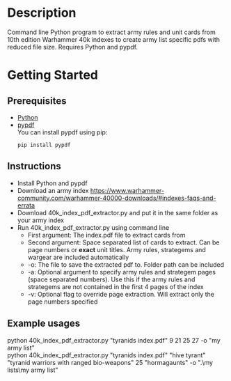 # Description
Command line Python program to extract army rules and unit cards from 10th edition Warhammer 40k indexes to create army list specific pdfs with reduced file size. Requires Python and pypdf.

# Getting Started
## Prerequisites
- [Python](https://wiki.python.org/moin/BeginnersGuide/Download)
- [pypdf](https://pypi.org/project/pypdf/)  
You can install pypdf using pip:
  ```
  pip install pypdf
  ```

## Instructions
- Install Python and pypdf
- Download an army index https://www.warhammer-community.com/warhammer-40000-downloads/#indexes-faqs-and-errata  
- Download 40k_index_pdf_extractor.py and put it in the same folder as your army index  
- Run 40k_index_pdf_extractor.py using command line
    - First argument: The index.pdf file to extract cards from  
    - Second argument: Space separated list of cards to extract. Can be page numbers or **exact** unit titles. Army rules, strategems and wargear are included automatically  
    - -o: The file to save the extracted pdf to. Folder path can be included  
    - -a: Optional argument to specify army rules and strategem pages (space separated numbers). Use this if the army rules and strategems are not contained in the first 4 pages of the index  
    - -v: Optional flag to override page extraction. Will extract only the page numbers specified  

## Example usages
python 40k_index_pdf_extractor.py "tyranids index.pdf" 9 21 25 27 -o "my army list"  
python 40k_index_pdf_extractor.py "tyranids index.pdf" "hive tyrant" "tyranid warriors with ranged bio-weapons" 25 "hormagaunts" -o ".\my lists\my army list"
